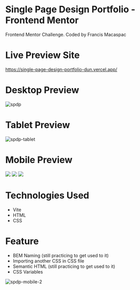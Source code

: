 # Single Page Design Portfolio - Frontend Mentor
Frontend Mentor Challenge. Coded by Francis Macaspac

# Live Preview Site
https://single-page-design-portfolio-dun.vercel.app/

# Desktop Preview
![spdp](https://github.com/francismcpc/single-page-design-portfolio/assets/119109562/78fbd35f-6dcd-46e9-99ea-0fe6ddc31b3b) 

# Tablet Preview
![spdp-tablet](https://github.com/francismcpc/single-page-design-portfolio/assets/119109562/f0dc5448-ffea-4e75-a917-5a0aefd84c34)

# Mobile Preview
<p align="left">
<a>
<img src="https://github.com/francismcpc/single-page-design-portfolio/assets/119109562/f74a3ae2-724a-4a55-acb0-4042f235cd36" />
</a>
<a>
<img src="https://github.com/francismcpc/single-page-design-portfolio/assets/119109562/d1b17eda-357b-44e5-a899-84a2963883b6" />
</a>
<a>
<img src="https://github.com/francismcpc/single-page-design-portfolio/assets/119109562/9a9554cb-b7fa-44c4-97e8-4c19b3d1fd8e" />
</a>
</p>


# Technologies Used
- Vite 
- HTML
- CSS

# Feature
- BEM Naming (still practicing to get used to it)
- Importing another CSS in CSS file
- Semantic HTML (still practicing to get used to it)
- CSS Variables


![spdp-mobile-2](https://github.com/francismcpc/single-page-design-portfolio/assets/119109562/ad398d99-9335-4c44-bf14-2f1bf7cbf952)
